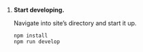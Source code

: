 

1.  **Start developing.**

    Navigate into site’s directory and start it up.

    ```shell
    npm install
    npm run develop
    ```
